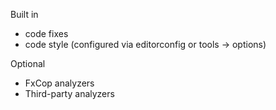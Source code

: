 Built in

- code fixes
- code style (configured via editorconfig or tools -> options)

Optional

- FxCop analyzers
- Third-party analyzers